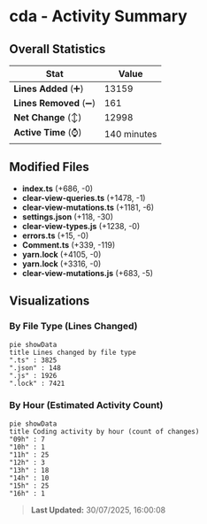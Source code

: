 # cda - Activity Summary 

## Overall Statistics

| Stat                   | Value                                                             |
| ---------------------- | ----------------------------------------------------------------- |
| **Lines Added** (➕)   | 13159                                          |
| **Lines Removed** (➖) | 161                                        |
| **Net Change** (↕)    | 12998                |
| **Active Time** (⌚)   | 140 minutes |


## Modified Files
- **index.ts** (+686, -0)
- **clear-view-queries.ts** (+1478, -1)
- **clear-view-mutations.ts** (+1181, -6)
- **settings.json** (+118, -30)
- **clear-view-types.js** (+1238, -0)
- **errors.ts** (+15, -0)
- **Comment.ts** (+339, -119)
- **yarn.lock** (+4105, -0)
- **yarn.lock** (+3316, -0)
- **clear-view-mutations.js** (+683, -5)

## Visualizations

### By File Type (Lines Changed)

```mermaid
pie showData
title Lines changed by file type
".ts" : 3825
".json" : 148
".js" : 1926
".lock" : 7421
```

### By Hour (Estimated Activity Count)

```mermaid
pie showData
title Coding activity by hour (count of changes)
"09h" : 7
"10h" : 1
"11h" : 25
"12h" : 3
"13h" : 18
"14h" : 10
"15h" : 25
"16h" : 1
```


> **Last Updated:** 30/07/2025, 16:00:08